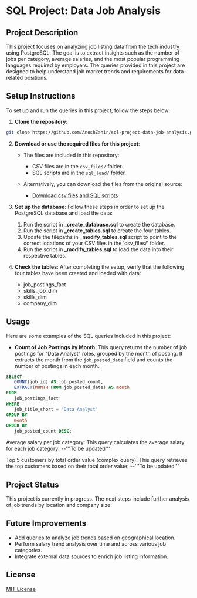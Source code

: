 # SQL Project: Data Job Analysis

## Project Description
This project focuses on analyzing job listing data from the tech industry using PostgreSQL. The goal is to extract insights such as the number of jobs per category, average salaries, and the most popular programming languages required by employers. The queries provided in this project are designed to help understand job market trends and requirements for data-related positions.

## Setup Instructions
To set up and run the queries in this project, follow the steps below:

1. **Clone the repository**:
```bash
git clone https://github.com/AnoshZahir/sql-project-data-job-analysis.git
```

2. **Download or use the required files for this project**:

   - The files are included in this repository:
     - CSV files are in the `csv_files/` folder.
     - SQL scripts are in the `sql_load/` folder.
   
   - Alternatively, you can download the files from the original source:
     - [Download csv files and SQL scripts](lukeb.co/sql_project_csvs)

3. **Set up the database**: Follow these steps in order to set up the PostgreSQL database and load the data:
   1. Run the script in **_create_database.sql** to create the database.
   2. Run the script in **_create_tables.sql** to create the four tables.
   3. Update the filepaths in **_modify_tables.sql** script to point to the correct locations of your CSV files in the 'csv_files/' folder.
   4. Run the script in **_modify_tables.sql** to load the data into their respective tables.

4. **Check the tables**: After completing the setup, verify that the following four tables have been created and loaded with data:
   - job_postings_fact
   - skills_job_dim
   - skills_dim
   - company_dim

## Usage
Here are some examples of the SQL queries included in this project:
   - **Count of Job Postings by Month**: This query returns the number of job postings for "Data Analyst" roles, grouped by the month of posting. It extracts the month from the `job_posted_date` field and counts the number of postings in each month.
```sql
SELECT 
   COUNT(job_id) AS job_posted_count,
   EXTRACT(MONTH FROM job_posted_date) AS month
FROM
   job_postings_fact
WHERE
   job_title_short = 'Data Analyst'
GROUP BY
   month
ORDER BY
   job_posted_count DESC;
```

Average salary per job category: This query calculates the average salary for each job category:
--'''To be updated'''

Top 5 customers by total order value (complex query): This query retrieves the top customers based on their total order value:
--'''To be updated'''

## Project Status
This project is currently in progress. The next steps include further analysis of job trends by location and company size.

## Future Improvements
- Add queries to analyze job trends based on geographical location.
- Perform salary trend analysis over time and across various job categories.
- Integrate external data sources to enrich job listing information.

## License
[MIT License](https://opensource.org/licenses/MIT)